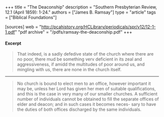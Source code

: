 +++
title = "The Deaconship"
description = "Southern Presbyterian Review, 12.1 (April 1859): 1-24."
authors = ["James B. Ramsay"]
type = "article"
tags = ["Biblical Foundations"]

[sources]
web = "http://pcahistory.org/HCLibrary/periodicals/spr/v12/12-1-1.pdf"
"pdf archive" = "/pdfs/ramsay-the-deaconship.pdf"
+++

#### Excerpt

> That indeed, is a sadly defedive state of the church where there are no poor, there mud be something verv deficient in its zeal and aggressiveness, if amidd the multitudes of poor around us, and mingling with us, there are none in the church itself.

-------

> No church is bound to elect men to an office, however important it may be, unless her Lord has given her men of suitable qualifications, and this is the case in very many of our smaller churches. A sufficient number of individuals cannot be obtained to fill the separate offices of elder and deacon; and in such cases it becomes neces- sary to have the duties of both offices discharged by the same individuals.